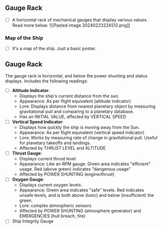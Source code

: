 ## Gauge Rack
- [ ] A horizontal rack of mechanical gauges that display various values. Read more below.
![[Pasted image 20240223224512.png]]
### Map of the Ship
- [ ] It's a map of the ship. Just a basic poster.
## Gauge Rack
The gauge rack is horizontal, and below the power shunting and status displays.
Includes the following readings:
- [ ] **Altitude Indicator**:
	- Displays the ship's current distance from the sun.
	- Appearance: As per flight equivalent (altitude indicator)
	- Lore: Displays distance from nearest planetary object by measuring gravitational pull and comparing to a planetary database.
	- Has an INITIAL VALUE, affected by VERTICAL SPEED
- [ ] **Vertical Speed Indicator**:
	- Displays how quickly the ship is moving away from the Sun.
	- Appearance: As per flight equivalent (vertical speed indicator)
	- Lore: Works by measuring rate of change in gravitational pull. Useful for planetary takeoffs and landings.
	- Affected by THRUST LEVEL and ALTITUDE
- [ ] **Thrust Gauge**:
	- Displays current thrust level. 
	- Appearance: Like an RPM gauge. Green area indicates "efficient" usage. Red (above green) indicates "dangerous usage"
	- Affected by POWER SHUNTING (engine/thrust)
- [ ] **Oxygen Gauge**:
	- Displays current oxygen levels.
	- Appearance: Green area indicates "safe" levels. Red indicates unsafe levels, and is both above (toxic) and below (insufficient) the green.
	- Lore: complex atmospheric sensors
	- Affected by POWER SHUNTING (atmosphere generator) and EMERGENCIES (hull breach, fire)
- [ ] Ship Integrity Gauge